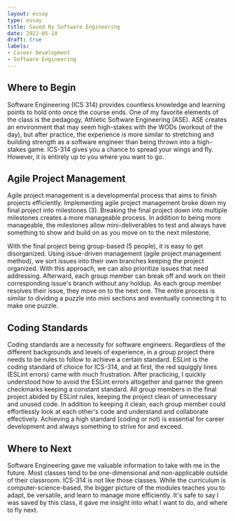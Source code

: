 ```yaml
---
layout: essay
type: essay
title: Saved By Software Engineering
date: 2022-05-10
draft: true
labels:
- Career Development
- Software Engineering
---
```


## Where to Begin
Software Engineering (ICS 314) provides countless knowledge and learning points to hold onto once the course ends. One of my favorite elements of the class is the pedagogy, Athletic Software Engineering (ASE). ASE creates an environment that may seem high-stakes with the WODs (workout of the day), but after practice, the experience is more similar to stretching and building strength as a software engineer than being thrown into a high-stakes game. ICS-314 gives you a chance to spread your wings and fly. However, it is entirely up to you where you want to go.

## Agile Project Management
Agile project management is a developmental process that aims to finish projects efficiently. Implementing agile project management broke down my final project into milestones (3). Breaking the final project down into multiple milestones creates a more manageable process. In addition to being more manageable, the milestones allow mini-deliverables to test and always have something to show and build on as you move on to the next milestone.

With the final project being group-based (5 people), it is easy to get disorganized. Using issue-driven management (agile project management method), we sort issues into their own branches keeping the project organized. With this approach, we can also prioritize issues that need addressing. Afterward, each group member can break off and work on their corresponding issue's branch without any holdup. As each group member resolves their issue, they move on to the next one. The entire process is similar to dividing a puzzle into mini sections and eventually connecting it to make one puzzle.

## Coding Standards
Coding standards are a necessity for software engineers. Regardless of the different backgrounds and levels of experience, in a group project there needs to be rules to follow to achieve a certain standard. ESLint is the coding standard of choice for ICS-314, and at first, the red squiggly lines (ESLint errors) came with much frustration. After practicing, I quickly understood how to avoid the ESLint errors altogether and garner the green checkmarks keeping a constant standard. All group members in the final project abided by ESLint rules, keeping the project clean of unnecessary and unused code. In addition to keeping it clean, each group member could effortlessly look at each other's code and understand and collaborate effectively. Achieving a high standard (coding or not) is essential for career development and always something to strive for and exceed.

## Where to Next
Software Engineering gave me valuable information to take with me in the future. Most classes tend to be one-dimensional and non-applicable outside of their classroom. ICS-314 is not like those classes. While the curriculum is computer-science-based, the bigger picture of the modules teaches you to adapt, be versatile, and learn to manage more efficiently. It's safe to say I was saved by this class, it gave me insight into what I want to do, and where to fly next.
